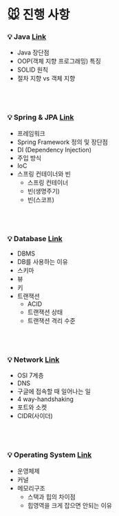 # 🐭 진행 사항

### 💡 Java <a href="https://github.com/breaking-interviews/interview-study/tree/main/%EA%B2%BD%EB%AF%BC/Java"> Link </a>
- Java 장단점 
- OOP(객체 지향 프로그래밍) 특징
- SOLID 원칙
- 절차 지향 vs 객체 지향

<br><br>

### 💡 Spring & JPA <a href="https://github.com/breaking-interviews/interview-study/tree/main/%EA%B2%BD%EB%AF%BC/Spring"> Link </a>
- 프레임워크
- Spring Framework 정의 및 장단점
- DI (Dependency Injection)
- 주입 방식
- IoC
- 스프링 컨테이너와 빈
  - 스프링 컨테이너
  - 빈(생명주기)
  - 빈(스코프)


<br><br>

### 💡 Database <a href="https://github.com/breaking-interviews/interview-study/tree/main/%EA%B2%BD%EB%AF%BC/Database"> Link </a>
- DBMS
- DB를 사용하는 이유
- 스키마
- 뷰
- 키
- 트랜잭션
  - ACID
  - 트랜잭션 상태
  - 트랜잭션 격리 수준

<br><br>

### 💡 Network <a href="https://github.com/breaking-interviews/interview-study/tree/main/%EA%B2%BD%EB%AF%BC/Network"> Link </a>
- OSI 7계층
- DNS
- 구글에 접속할 때 일어나는 일
- 4 way-handshaking
- 포트와 소켓
- CIDR(사이더)

<br><br>

### 💡 Operating System <a href="https://github.com/breaking-interviews/interview-study/tree/main/%EA%B2%BD%EB%AF%BC/OS"> Link </a>
- 운영체제
- 커널
- 메모리구조
  - 스택과 힙의 차이점
  - 힙영역을 크게 잡으면 안되는 이유
  
